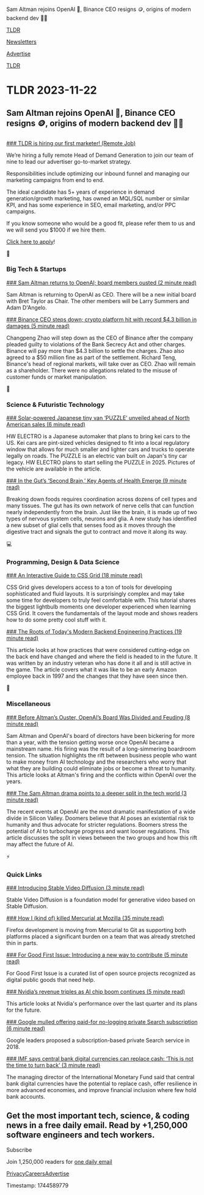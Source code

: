 Sam Altman rejoins OpenAI 🤖, Binance CEO resigns 🪙, origins of modern backend dev 👨‍💻

[TLDR](/)

[Newsletters](/newsletters)

[Advertise](https://advertise.tldr.tech/)

[TLDR](/)

# TLDR 2023-11-22

## Sam Altman rejoins OpenAI 🤖, Binance CEO resigns 🪙, origins of modern backend dev 👨‍💻

### 

[### TLDR is hiring our first marketer! (Remote Job)](https://jobs.ashbyhq.com/tldr.tech/3040486f-89ed-4727-bbca-ce0fc759836c?utm_source=tldrnewsletter)

We’re hiring a fully remote Head of Demand Generation to join our team of nine to lead our advertiser go-to-market strategy.

Responsibilities include optimizing our inbound funnel and managing our marketing campaigns from end to end.

The ideal candidate has 5+ years of experience in demand generation/growth marketing, has owned an MQL/SQL number or similar KPI, and has some experience in SEO, email marketing, and/or PPC campaigns.

If you know someone who would be a good fit, please refer them to us and we will send you $1000 if we hire them.

[Click here to apply](https://jobs.ashbyhq.com/tldr.tech/3040486f-89ed-4727-bbca-ce0fc759836c?utm_source=tldrnewsletter)!

📱

### Big Tech & Startups

[### Sam Altman returns to OpenAI; board members ousted (2 minute read)](https://x.com/OpenAI/status/1727205556136579362?utm_source=tldrnewsletter)

Sam Altman is returning to OpenAI as CEO. There will be a new initial board with Bret Taylor as Chair. The other members will be Larry Summers and Adam D'Angelo.

[### Binance CEO steps down; crypto platform hit with record $4.3 billion in damages (5 minute read)](https://www.nbcnews.com/tech/tech-news/binance-ceo-steps-crypto-platform-hit-4-billion-fines-rcna126071?utm_source=tldrnewsletter)

Changpeng Zhao will step down as the CEO of Binance after the company pleaded guilty to violations of the Bank Secrecy Act and other charges. Binance will pay more than $4.3 billion to settle the charges. Zhao also agreed to a $50 million fine as part of the settlement. Richard Teng, Binance's head of regional markets, will take over as CEO. Zhao will remain as a shareholder. There were no allegations related to the misuse of customer funds or market manipulation.

🚀

### Science & Futuristic Technology

[### Solar-powered Japanese tiny van ‘PUZZLE’ unveiled ahead of North American sales (6 minute read)](https://electrek.co/2023/11/20/solar-powered-japanese-tiny-van-puzzle-unveiled/?utm_source=tldrnewsletter)

HW ELECTRO is a Japanese automaker that plans to bring kei cars to the US. Kei cars are pint-sized vehicles designed to fit into a local regulatory window that allows for much smaller and lighter cars and trucks to operate legally on roads. The PUZZLE is an electric van built on Japan's tiny car legacy. HW ELECTRO plans to start selling the PUZZLE in 2025. Pictures of the vehicle are available in the article.

[### In the Gut’s ‘Second Brain,’ Key Agents of Health Emerge (9 minute read)](https://www.quantamagazine.org/in-the-guts-second-brain-key-agents-of-health-emerge-20231121?utm_source=tldrnewsletter)

Breaking down foods requires coordination across dozens of cell types and many tissues. The gut has its own network of nerve cells that can function nearly independently from the brain. Just like the brain, it is made up of two types of nervous system cells, neurons and glia. A new study has identified a new subset of glial cells that senses food as it moves through the digestive tract and signals the gut to contract and move it along its way.

💻

### Programming, Design & Data Science

[### An Interactive Guide to CSS Grid (18 minute read)](https://www.joshwcomeau.com/css/interactive-guide-to-grid/?utm_source=tldrnewsletter)

CSS Grid gives developers access to a ton of tools for developing sophisticated and fluid layouts. It is surprisingly complex and may take some time for developers to truly feel comfortable with. This tutorial shares the biggest lightbulb moments one developer experienced when learning CSS Grid. It covers the fundamentals of the layout mode and shows readers how to do some pretty cool stuff with it.

[### The Roots of Today's Modern Backend Engineering Practices (19 minute read)](https://blog.pragmaticengineer.com/the-roots-of-modern-backend-engineering-practices/?utm_source=tldrnewsletter)

This article looks at how practices that were considered cutting-edge on the back end have changed and where the field is headed to in the future. It was written by an industry veteran who has done it all and is still active in the game. The article covers what it was like to be an early Amazon employee back in 1997 and the changes that they have seen since then.

🎁

### Miscellaneous

[### Before Altman’s Ouster, OpenAI’s Board Was Divided and Feuding (8 minute read)](https://www.nytimes.com/2023/11/21/technology/openai-altman-board-fight.html?unlocked_article_code=1.AU0.0Zli.ur35-H19FBLR&amp;smid=url-share&amp;utm_source=tldrnewsletter)

Sam Altman and OpenAI's board of directors have been bickering for more than a year, with the tension getting worse once OpenAI became a mainstream name. His firing was the result of a long-simmering boardroom tension. The situation highlights the rift between business people who want to make money from AI technology and the researchers who worry that what they are building could eliminate jobs or become a threat to humanity. This article looks at Altman's firing and the conflicts within OpenAI over the years.

[### The Sam Altman drama points to a deeper split in the tech world (3 minute read)](https://finance.yahoo.com/news/sam-altman-drama-points-deeper-182335648.html?utm_source=tldrnewsletter)

The recent events at OpenAI are the most dramatic manifestation of a wide divide in Silicon Valley. Doomers believe that AI poses an existential risk to humanity and thus advocate for stricter regulations. Boomers stress the potential of AI to turbocharge progress and want looser regulations. This article discusses the split in views between the two groups and how this rift may affect the future of AI.

⚡

### Quick Links

[### Introducing Stable Video Diffusion (3 minute read)](https://stability.ai/news/stable-video-diffusion-open-ai-video-model?utm_source=tldrnewsletter)

Stable Video Diffusion is a foundation model for generative video based on Stable Diffusion.

[### How I (kind of) killed Mercurial at Mozilla (35 minute read)](https://glandium.org/blog/?p=4346&amp;utm_source=tldrnewsletter)

Firefox development is moving from Mercurial to Git as supporting both platforms placed a significant burden on a team that was already stretched thin in parts.

[### For Good First Issue: Introducing a new way to contribute (5 minute read)](https://github.blog/2023-11-21-for-good-first-issue-introducing-a-new-way-to-contribute/?utm_source=tldrnewsletter)

For Good First Issue is a curated list of open source projects recognized as digital public goods that need help.

[### Nvidia’s revenue triples as AI chip boom continues (5 minute read)](https://www.cnbc.com/2023/11/21/nvidia-nvda-q3-earnings-report-2024.html?utm_source=tldrnewsletter)

This article looks at Nvidia's performance over the last quarter and its plans for the future.

[### Google mulled offering paid-for no-logging private Search subscription (6 minute read)](https://www.theregister.com/2023/11/08/google_private_paid_search/?td=keepreading&amp;utm_source=tldrnewsletter)

Google leaders proposed a subscription-based private Search service in 2018.

[### IMF says central bank digital currencies can replace cash: ‘This is not the time to turn back’ (3 minute read)](https://www.cnbc.com/2023/11/15/imf-says-central-bank-digital-currencies-can-replace-cash.html?utm_source=tldrnewsletter)

The managing director of the International Monetary Fund said that central bank digital currencies have the potential to replace cash, offer resilience in more advanced economies, and improve financial inclusion where few hold bank accounts.

## Get the most important tech, science, & coding news in a free daily email. Read by +1,250,000 software engineers and tech workers.

Subscribe

Join 1,250,000 readers for [one daily email](/api/latest/tech)

[Privacy](/privacy)[Careers](https://jobs.ashbyhq.com/tldr.tech)[Advertise](/tech/advertise)

Timestamp: 1744589779